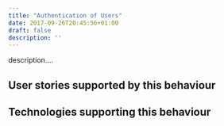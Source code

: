```yaml
---
title: "Authentication of Users"
date: 2017-09-26T20:45:56+01:00
draft: false
description: ''
---
```


description....

## User stories supported by this behaviour


## Technologies supporting this behaviour


